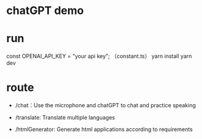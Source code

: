 # chatGPT demo

# run
const OPENAI_API_KEY = "your api key"; （constant.ts）
yarn install
yarn dev

# route

- /chat：Use the microphone and chatGPT to chat and practice speaking

- /translate: Translate multiple languages

- /htmlGenerator: Generate html applications according to requirements
